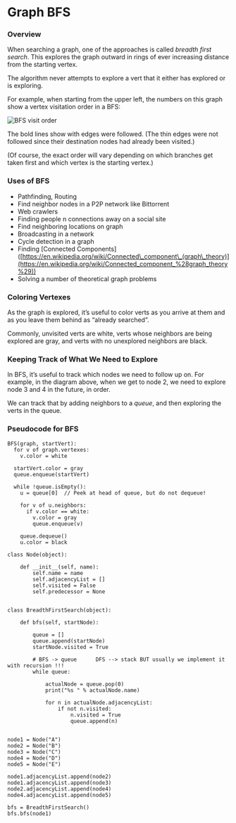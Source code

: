 Graph BFS
=========

### Overview

When searching a graph, one of the approaches is called *breadth first search*. This explores the graph outward in rings of ever increasing distance from the starting vertex.

The algorithm never attempts to explore a vert that it either has explored or is exploring.

For example, when starting from the upper left, the numbers on this graph show a vertex visitation order in a BFS:

![BFS visit order](img/bfs-visit-order.png)

The bold lines show with edges were followed. (The thin edges were not followed since their destination nodes had already been visited.)

(Of course, the exact order will vary depending on which branches get taken first and which vertex is the starting vertex.)

### Uses of BFS

-   Pathfinding, Routing
-   Find neighbor nodes in a P2P network like Bittorrent
-   Web crawlers
-   Finding people n connections away on a social site
-   Find neighboring locations on graph
-   Broadcasting in a network
-   Cycle detection in a graph
-   Finding \[Connected Components\]([https://en.wikipedia.org/wiki/Connected\_component\_(graph\_theory)](https://en.wikipedia.org/wiki/Connected_component_%28graph_theory%29))
-   Solving a number of theoretical graph problems

### Coloring Vertexes

As the graph is explored, it’s useful to color verts as you arrive at them and as you leave them behind as “already searched”.

Commonly, unvisited verts are white, verts whose neighbors are being explored are gray, and verts with no unexplored neighbors are black.

### Keeping Track of What We Need to Explore

In BFS, it’s useful to track which nodes we need to follow up on. For example, in the diagram above, when we get to node 2, we need to explore node 3 and 4 in the future, in order.

We can track that by adding neighbors to a *queue*, and then exploring the verts in the queue.

### Pseudocode for BFS

    BFS(graph, startVert):
      for v of graph.vertexes:
        v.color = white

      startVert.color = gray
      queue.enqueue(startVert)

      while !queue.isEmpty():
        u = queue[0]  // Peek at head of queue, but do not dequeue!

        for v of u.neighbors:
          if v.color == white:
            v.color = gray
            queue.enqueue(v)

        queue.dequeue()
        u.color = black

    class Node(object):

        def __init__(self, name):
            self.name = name
            self.adjacencyList = []
            self.visited = False
            self.predecessor = None


    class BreadthFirstSearch(object):

        def bfs(self, startNode):

            queue = []
            queue.append(startNode)
            startNode.visited = True

            # BFS -> queue      DFS --> stack BUT usually we implement it with recursion !!!
            while queue:

                actualNode = queue.pop(0)
                print("%s " % actualNode.name)

                for n in actualNode.adjacencyList:
                    if not n.visited:
                        n.visited = True
                        queue.append(n)


    node1 = Node("A")
    node2 = Node("B")
    node3 = Node("C")
    node4 = Node("D")
    node5 = Node("E")

    node1.adjacencyList.append(node2)
    node1.adjacencyList.append(node3)
    node2.adjacencyList.append(node4)
    node4.adjacencyList.append(node5)

    bfs = BreadthFirstSearch()
    bfs.bfs(node1)
